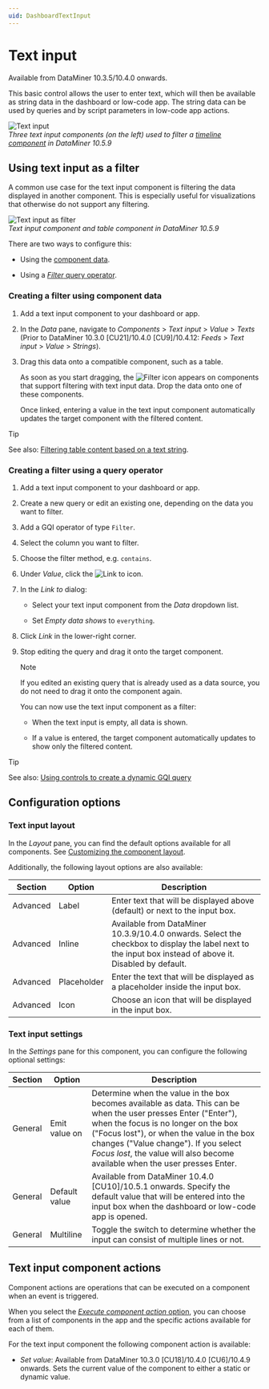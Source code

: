```yaml
---
uid: DashboardTextInput
---
```


# Text input

Available from DataMiner 10.3.5/10.4.0 onwards<!--  RN 35902 -->.

This basic control allows the user to enter text, which will then be available as string data in the dashboard or low-code app. The string data can be used by queries and by script parameters in low-code app actions.

![Text input](~/dataminer/images/Text_input.gif)<br>*Three text input components (on the left) used to filter a [timeline component](xref:DashboardTimeline) in DataMiner 10.5.9*

## Using text input as a filter

A common use case for the text input component is filtering the data displayed in another component. This is especially useful for visualizations that otherwise do not support any filtering.

![Text input as filter](~/dataminer/images/Input_as_filter.gif)<br>*Text input component and table component in DataMiner 10.5.9*

There are two ways to configure this:

- Using the [component data](#creating-a-filter-using-component-data).

- Using a [*Filter* query operator](#creating-a-filter-using-a-query-operator).

### Creating a filter using component data

1. Add a text input component to your dashboard or app.

1. In the *Data* pane, navigate to *Components* > *Text input* > *Value* > *Texts* (Prior to DataMiner 10.3.0 [CU21]/10.4.0 [CU9]/10.4.12: *Feeds* > *Text input* > *Value* > *Strings*).

1. Drag this data onto a compatible component, such as a table.

   As soon as you start dragging, the ![Filter](~/dataminer/images/LCA_Filter.png) icon appears on components that support filtering with text input data. Drop the data onto one of these components.

   Once linked, entering a value in the text input component automatically updates the target component with the filtered content.

> [!TIP]
> See also: [Filtering table content based on a text string](xref:Filtering_Table_Content#filter-based-on-text-string).

### Creating a filter using a query operator

1. Add a text input component to your dashboard or app.

1. Create a new query or edit an existing one, depending on the data you want to filter.

1. Add a GQI operator of type `Filter`.

1. Select the column you want to filter.

1. Choose the filter method, e.g. `contains`.

1. Under *Value*, click the ![Link to](~/dataminer/images/Link_to_Data.png) icon.

1. In the *Link to* dialog:

   - Select your text input component from the *Data* dropdown list.

   - Set *Empty data shows* to `everything`.

1. Click *Link* in the lower-right corner.

1. Stop editing the query and drag it onto the target component.

   > [!NOTE]
   > If you edited an existing query that is already used as a data source, you do not need to drag it onto the component again.

   You can now use the text input component as a filter:

   - When the text input is empty, all data is shown.

   - If a value is entered, the target component automatically updates to show only the filtered content.

> [!TIP]
> See also: [Using controls to create a dynamic GQI query](xref:Tutorial_Dashboards_Controls_Query)

## Configuration options

### Text input layout

In the *Layout* pane, you can find the default options available for all components. See [Customizing the component layout](xref:Customize_Component_Layout).

Additionally, the following layout options are also available:

| Section | Option | Description |
|--|--|--|
| Advanced | Label | Enter text that will be displayed above (default) or next to the input box. |
| Advanced | Inline | Available from DataMiner 10.3.9/10.4.0 onwards<!-- RN 36983 -->. Select the checkbox to display the label next to the input box instead of above it. Disabled by default. |
| Advanced | Placeholder | Enter the text that will be displayed as a placeholder inside the input box. |
| Advanced | Icon | Choose an icon that will be displayed in the input box. |

### Text input settings

In the *Settings* pane for this component, you can configure the following optional settings:

| Section | Option | Description |
|--|--|--|
| General | Emit value on | Determine when the value in the box becomes available as data. This can be when the user presses Enter ("Enter"), when the focus is no longer on the box ("Focus lost"), or when the value in the box changes ("Value change"). If you select *Focus lost*, the value will also become available when the user presses Enter. |
| General | Default value | Available from DataMiner 10.4.0 [CU10]/10.5.1 onwards<!--RN 41401-->. Specify the default value that will be entered into the input box when the dashboard or low-code app is opened. |
| General | Multiline | Toggle the switch to determine whether the input can consist of multiple lines or not. |

## Text input component actions

Component actions are operations that can be executed on a component when an event is triggered.

When you select the [*Execute component action* option](xref:LowCodeApps_event_config#executing-a-component-action), you can choose from a list of components in the app and the specific actions available for each of them.

For the text input component the following component action is available:

- *Set value*: Available from DataMiner 10.3.0 [CU18]/10.4.0 [CU6]/10.4.9 onwards<!--RN 40252-->. Sets the current value of the component to either a static or dynamic value.
